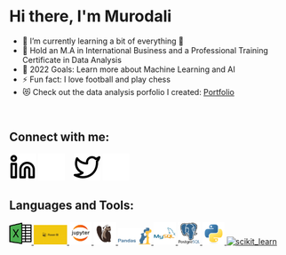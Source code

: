 # Hi there, I'm Murodali


- 👀 I’m currently learning a bit of everything 🤣
- 🌱 Hold an M.A in International Business and a Professional Training Certificate in Data Analysis
- 🥅 2022 Goals: Learn more about Machine Learning and AI
- ⚡ Fun fact: I love football and play chess
- 😻 Check out the data analysis porfolio I created: [Portfolio][portfolio]

<br>

## Connect with me:

[![website](./img/linkedin-light.svg)](https://www.linkedin.com/in/murodali-rasulov/#gh-light-mode-only)
[![website](./img/linkedin-dark.svg)](https://www.linkedin.com/in/murodali-rasulov/#gh-dark-mode-only)
&nbsp;&nbsp;
[![website](./img/twitter-light.svg)](https://twitter.com/MurodaliRasulov#gh-light-mode-only)
[![website](./img/twitter-dark.svg)](https://twitter.com/MurodaliRasulov#gh-dark-mode-only)


## Languages and Tools:

<p align="left"> <a href="https://www.microsoft.com/en-us/microsoft-365/excel" target="_blank"> <img src="./img/excel.jpeg" alt="excel" width="40" height="40"/> </a>
<a href="https://powerbi.microsoft.com/en-us/" target="_blank"> <img src="./img/powerbi.jpeg" alt="powerbi" width="60" height="35"/> </a> 
<a href="https://jupyter.org/" target="_blank"> <img src="./img/jupyter.jpeg" alt="jupyter" width="40" height="40"/> </a>
<a href="https://dbeaver.io/" target="_blank"> <img src="./img/dbeaver.jpeg" alt="dbeaver" width="40" height="40"/> </a>
<a href="https://pandas.pydata.org/" target="_blank"> <img src="./img/pandas.jpeg" alt="pandas" width="60" height="30"/> </a> 
<a href="https://www.mysql.com/" target="_blank"> <img src="https://raw.githubusercontent.com/devicons/devicon/master/icons/mysql/mysql-original-wordmark.svg" alt="mysql" width="40" height="40"/> </a> 
<a href="https://www.postgresql.org" target="_blank"> <img src="https://raw.githubusercontent.com/devicons/devicon/master/icons/postgresql/postgresql-original-wordmark.svg" alt="postgresql" width="40" height="40"/> </a> 
<a href="https://www.python.org" target="_blank"> <img src="https://raw.githubusercontent.com/devicons/devicon/master/icons/python/python-original.svg" alt="python" width="40" height="40"/> </a> 
<a href="https://scikit-learn.org/" target="_blank"> <img src="https://upload.wikimedia.org/wikipedia/commons/0/05/Scikit_learn_logo_small.svg" alt="scikit_learn" width="40" height="40"/> </a> 








[mysql]: https://www.mysql.com/
[github]: https://github.com/
[vscode]: https://code.visualstudio.com/
[portfolio]: https://rasulov94.github.io/Data-Analysis-Portfolio/
[twitter]: https://twitter.com/MurodaliRasulov
[linkedin]: https://www.linkedin.com/in/murodali-rasulov/
<!---
 is a ✨ special ✨ repository because its `README.md` (this file) appears on your GitHub profile.
You can click the Preview link to take a look at your changes.
--->
